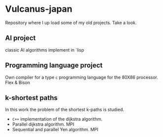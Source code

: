 # Vulcanus-japan
Repository where I up load some of my old projects. Take a look.

## AI project
classic AI algorithms implement in `lisp

## Programming language project

Own compiler for a type `c` programming language for the 80X86 processor. Flex & Bison

## k-shortest paths

In this work the problem of the shortest k-paths is studied.
* `C++` implementation of the dijkstra algorithm.
* Parallel dijkstra algorithm. MPI
* Sequential and parallel Yen algorithm. MPI
